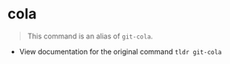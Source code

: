 # cola
> This command is an alias of `git-cola`.

- View documentation for the original command
`tldr git-cola`

